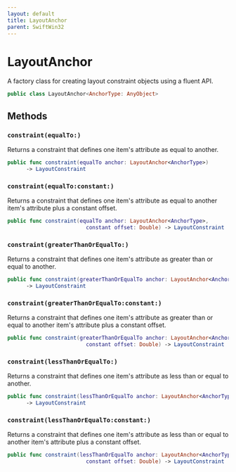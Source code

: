 ```yaml
---
layout: default
title: LayoutAnchor
parent: SwiftWin32
---
```

# LayoutAnchor

A factory class for creating layout constraint objects using a fluent API.

``` swift
public class LayoutAnchor<AnchorType: AnyObject> 
```

## Methods

### `constraint(equalTo:)`

Returns a constraint that defines one item's attribute as equal to
another.

``` swift
public func constraint(equalTo anchor: LayoutAnchor<AnchorType>)
      -> LayoutConstraint 
```

### `constraint(equalTo:constant:)`

Returns a constraint that defines one item's attribute as equal to another
item's attribute plus a constant offset.

``` swift
public func constraint(equalTo anchor: LayoutAnchor<AnchorType>,
                         constant offset: Double) -> LayoutConstraint 
```

### `constraint(greaterThanOrEqualTo:)`

Returns a constraint that defines one item's attribute as greater than or
equal to another.

``` swift
public func constraint(greaterThanOrEqualTo anchor: LayoutAnchor<AnchorType>)
      -> LayoutConstraint 
```

### `constraint(greaterThanOrEqualTo:constant:)`

Returns a constraint that defines one item's attribute as greater than or
equal to another item's attribute plus a constant offset.

``` swift
public func constraint(greaterThanOrEqualTo anchor: LayoutAnchor<AnchorType>,
                         constant offset: Double) -> LayoutConstraint 
```

### `constraint(lessThanOrEqualTo:)`

Returns a constraint that defines one item's attribute as less than or
equal to another.

``` swift
public func constraint(lessThanOrEqualTo anchor: LayoutAnchor<AnchorType>)
      -> LayoutConstraint 
```

### `constraint(lessThanOrEqualTo:constant:)`

Returns a constraint that defines one item's attribute as less than or
equal to another item's attribute plus a constant offset.

``` swift
public func constraint(lessThanOrEqualTo anchor: LayoutAnchor<AnchorType>,
                         constant offset: Double) -> LayoutConstraint 
```
